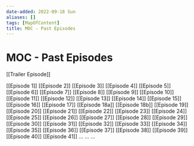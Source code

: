 ```yaml
---
date-added: 2022-09-18 Sun
aliases: []
tags: [MapOfContent]
title: MOC - Past Episodes
---
```


# MOC - Past Episodes


[[Trailer Episode]]

[[Episode 1]]
[[Episode 2]]
[[Episode 3]]
[[Episode 4]]
[[Episode 5]]
[[Episode 6]]
[[Episode 7]]
[[Episode 8]]
[[Episode 9]]
[[Episode 10]]
[[Episode 11]]
[[Episode 12]]
[[Episode 13]]
[[Episode 14]]
[[Episode 15]]
[[Episode 16]]
[[Episode 17]]
[[Episode 18a]]
[[Episode 18b]]
[[Episode 19]]
[[Episode 20]]
[[Episode 21]]
[[Episode 22]]
[[Episode 23]]
[[Episode 24]]
[[Episode 25]]
[[Episode 26]]
[[Episode 27]]
[[Episode 28]]
[[Episode 29]]
[[Episode 30]]
[[Episode 31]]
[[Episode 32]]
[[Episode 33]]
[[Episode 34]]
[[Episode 35]]
[[Episode 36]]
[[Episode 37]]
[[Episode 38]]
[[Episode 39]]
[[Episode 40]]
[[Episode 41]]
...
...
...



